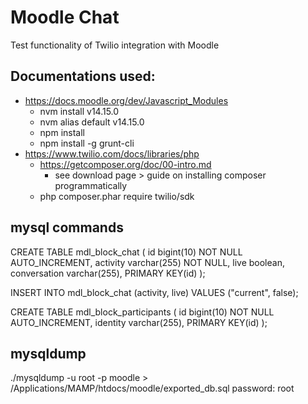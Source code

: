 <!-- ABOUT THE PROJECT -->
# Moodle Chat
Test functionality of Twilio integration with Moodle

## Documentations used:
* https://docs.moodle.org/dev/Javascript_Modules
    * nvm install v14.15.0
    * nvm alias default v14.15.0
    * npm install
    * npm install -g grunt-cli
* https://www.twilio.com/docs/libraries/php
    * https://getcomposer.org/doc/00-intro.md
        * see download page > guide on installing composer programmatically
    * php composer.phar require twilio/sdk
<!-- * https://gist.github.com/yehgdotnet/fd9b86a08c5e0c03fa57ad3ae8217892 -->

## mysql commands
CREATE TABLE mdl_block_chat (
    id bigint(10) NOT NULL AUTO_INCREMENT,
    activity varchar(255) NOT NULL,
    live boolean,
    conversation varchar(255),
    PRIMARY KEY(id)
);

INSERT INTO mdl_block_chat (activity, live)
VALUES ("current", false);


CREATE TABLE mdl_block_participants (
    id bigint(10) NOT NULL AUTO_INCREMENT,
    identity varchar(255),
    PRIMARY KEY(id)
);
## mysqldump
./mysqldump -u root -p moodle > /Applications/MAMP/htdocs/moodle/exported_db.sql
password: root
